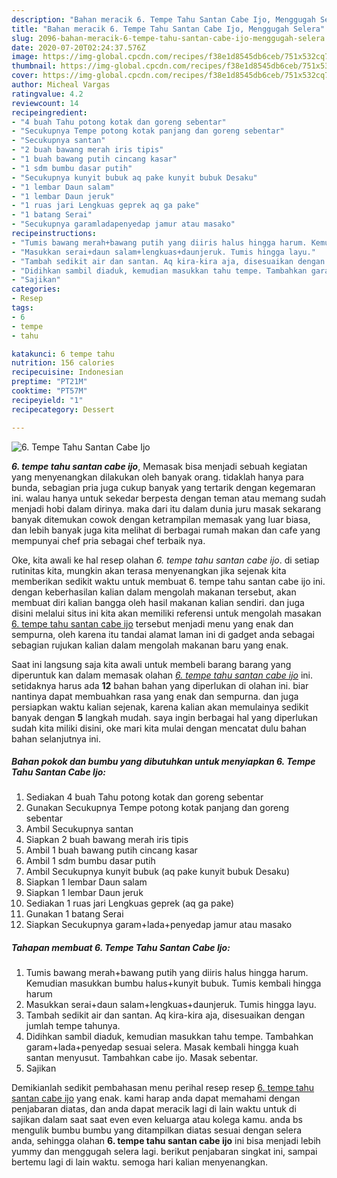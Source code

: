 ```yaml
---
description: "Bahan meracik 6. Tempe Tahu Santan Cabe Ijo, Menggugah Selera"
title: "Bahan meracik 6. Tempe Tahu Santan Cabe Ijo, Menggugah Selera"
slug: 2096-bahan-meracik-6-tempe-tahu-santan-cabe-ijo-menggugah-selera
date: 2020-07-20T02:24:37.576Z
image: https://img-global.cpcdn.com/recipes/f38e1d8545db6ceb/751x532cq70/6-tempe-tahu-santan-cabe-ijo-foto-resep-utama.jpg
thumbnail: https://img-global.cpcdn.com/recipes/f38e1d8545db6ceb/751x532cq70/6-tempe-tahu-santan-cabe-ijo-foto-resep-utama.jpg
cover: https://img-global.cpcdn.com/recipes/f38e1d8545db6ceb/751x532cq70/6-tempe-tahu-santan-cabe-ijo-foto-resep-utama.jpg
author: Micheal Vargas
ratingvalue: 4.2
reviewcount: 14
recipeingredient:
- "4 buah Tahu potong kotak dan goreng sebentar"
- "Secukupnya Tempe potong kotak panjang dan goreng sebentar"
- "Secukupnya santan"
- "2 buah bawang merah iris tipis"
- "1 buah bawang putih cincang kasar"
- "1 sdm bumbu dasar putih"
- "Secukupnya kunyit bubuk aq pake kunyit bubuk Desaku"
- "1 lembar Daun salam"
- "1 lembar Daun jeruk"
- "1 ruas jari Lengkuas geprek aq ga pake"
- "1 batang Serai"
- "Secukupnya garamladapenyedap jamur atau masako"
recipeinstructions:
- "Tumis bawang merah+bawang putih yang diiris halus hingga harum. Kemudian masukkan bumbu halus+kunyit bubuk. Tumis kembali hingga harum"
- "Masukkan serai+daun salam+lengkuas+daunjeruk. Tumis hingga layu."
- "Tambah sedikit air dan santan. Aq kira-kira aja, disesuaikan dengan jumlah tempe tahunya."
- "Didihkan sambil diaduk, kemudian masukkan tahu tempe. Tambahkan garam+lada+penyedap sesuai selera. Masak kembali hingga kuah santan menyusut. Tambahkan cabe ijo. Masak sebentar."
- "Sajikan"
categories:
- Resep
tags:
- 6
- tempe
- tahu

katakunci: 6 tempe tahu 
nutrition: 156 calories
recipecuisine: Indonesian
preptime: "PT21M"
cooktime: "PT57M"
recipeyield: "1"
recipecategory: Dessert

---
```



![6. Tempe Tahu Santan Cabe Ijo](https://img-global.cpcdn.com/recipes/f38e1d8545db6ceb/751x532cq70/6-tempe-tahu-santan-cabe-ijo-foto-resep-utama.jpg)

<b><i>6. tempe tahu santan cabe ijo</i></b>, Memasak bisa menjadi sebuah kegiatan yang menyenangkan dilakukan oleh banyak orang. tidaklah hanya para bunda, sebagian pria juga cukup banyak yang tertarik dengan kegemaran ini. walau hanya untuk sekedar berpesta dengan teman atau memang sudah menjadi hobi dalam dirinya. maka dari itu dalam dunia juru masak sekarang banyak ditemukan cowok dengan ketrampilan memasak yang luar biasa, dan lebih banyak juga kita melihat di berbagai rumah makan dan cafe yang mempunyai chef pria sebagai chef terbaik nya.

Oke, kita awali ke hal resep olahan <i>6. tempe tahu santan cabe ijo</i>. di setiap rutinitas kita, mungkin akan terasa menyenangkan jika sejenak kita memberikan sedikit waktu untuk membuat 6. tempe tahu santan cabe ijo ini. dengan keberhasilan kalian dalam mengolah makanan tersebut, akan membuat diri kalian bangga oleh hasil makanan kalian sendiri. dan juga disini melalui situs ini kita akan memiliki referensi untuk mengolah masakan <u>6. tempe tahu santan cabe ijo</u> tersebut menjadi menu yang enak dan sempurna, oleh karena itu tandai alamat laman ini di gadget anda sebagai sebagian rujukan kalian dalam mengolah makanan baru yang enak.




Saat ini langsung saja kita awali untuk membeli barang barang yang diperuntuk kan dalam memasak olahan <u><i>6. tempe tahu santan cabe ijo</i></u> ini. setidaknya harus ada <b>12</b> bahan bahan yang diperlukan di olahan ini. biar nantinya dapat membuahkan rasa yang enak dan sempurna. dan juga persiapkan waktu kalian sejenak, karena kalian akan memulainya sedikit banyak dengan <b>5</b> langkah mudah. saya ingin berbagai hal yang diperlukan sudah kita miliki disini, oke mari kita mulai dengan mencatat dulu bahan bahan selanjutnya ini.

<!--inarticleads1-->

##### Bahan pokok dan bumbu yang dibutuhkan untuk menyiapkan 6. Tempe Tahu Santan Cabe Ijo:

1. Sediakan 4 buah Tahu potong kotak dan goreng sebentar
1. Gunakan Secukupnya Tempe potong kotak panjang dan goreng sebentar
1. Ambil Secukupnya santan
1. Siapkan 2 buah bawang merah iris tipis
1. Ambil 1 buah bawang putih cincang kasar
1. Ambil 1 sdm bumbu dasar putih
1. Ambil Secukupnya kunyit bubuk (aq pake kunyit bubuk Desaku)
1. Siapkan 1 lembar Daun salam
1. Siapkan 1 lembar Daun jeruk
1. Sediakan 1 ruas jari Lengkuas geprek (aq ga pake)
1. Gunakan 1 batang Serai
1. Siapkan Secukupnya garam+lada+penyedap jamur atau masako




<!--inarticleads2-->

##### Tahapan membuat 6. Tempe Tahu Santan Cabe Ijo:

1. Tumis bawang merah+bawang putih yang diiris halus hingga harum. Kemudian masukkan bumbu halus+kunyit bubuk. Tumis kembali hingga harum
1. Masukkan serai+daun salam+lengkuas+daunjeruk. Tumis hingga layu.
1. Tambah sedikit air dan santan. Aq kira-kira aja, disesuaikan dengan jumlah tempe tahunya.
1. Didihkan sambil diaduk, kemudian masukkan tahu tempe. Tambahkan garam+lada+penyedap sesuai selera. Masak kembali hingga kuah santan menyusut. Tambahkan cabe ijo. Masak sebentar.
1. Sajikan




Demikianlah sedikit pembahasan menu perihal resep resep <u>6. tempe tahu santan cabe ijo</u> yang enak. kami harap anda dapat memahami dengan penjabaran diatas, dan anda dapat meracik lagi di lain waktu untuk di sajikan dalam saat saat even even keluarga atau kolega kamu. anda bs mengulik bumbu bumbu yang ditampilkan diatas sesuai dengan selera anda, sehingga olahan <b>6. tempe tahu santan cabe ijo</b> ini bisa menjadi lebih yummy dan menggugah selera lagi. berikut penjabaran singkat ini, sampai bertemu lagi di lain waktu. semoga hari kalian menyenangkan.
